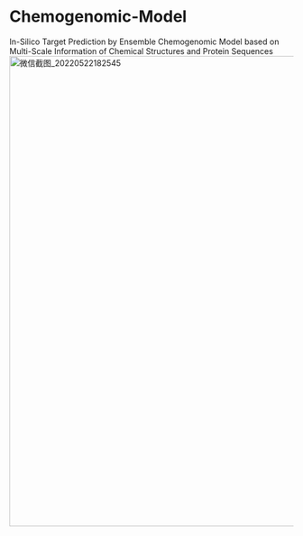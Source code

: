 # Chemogenomic-Model
In-Silico Target Prediction by Ensemble Chemogenomic Model based on Multi-Scale Information of Chemical Structures and Protein Sequences
<img width="834" alt="微信截图_20220522182545" src="https://user-images.githubusercontent.com/106001963/169690867-f561d801-39f0-4fc6-8de0-9241c478de06.png">
